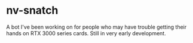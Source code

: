 # nv-snatch
A bot I've been working on for people who may have trouble getting their hands on RTX 3000 series cards. Still in very early development.
